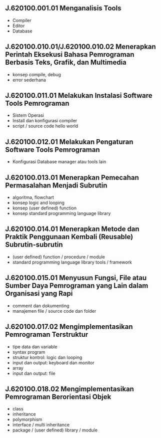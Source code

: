## J.620100.001.01 Menganalisis Tools
* Compiler
* Editor
* Database
## J.620100.010.01/J.620100.010.02 Menerapkan Perintah Eksekusi Bahasa Pemrograman Berbasis Teks, Grafik, dan Multimedia
* konsep compile, debug
* error sederhana
## J.620100.011.01 Melakukan Instalasi Software Tools Pemrograman
* Sistem Operasi
* Install dan konfigurasi compiler
* script / source code hello world
## J.620100.012.01 Melakukan Pengaturan Software Tools Pemrograman
* Konfigurasi Database manager atau tools lain
## J.620100.013.01 Menerapkan Pemecahan Permasalahan Menjadi Subrutin
* algoritma, flowchart
* konsep logic and looping
* konsep (user defined) function
* konsep standard programming language library
## J.620100.014.01 Menerapkan Metode dan Praktik Penggunaan Kembali (Reusable) Subrutin-subrutin
* (user defined) function / procedure / module
* standard programming language library tools / framework
## J.620100.015.01 Menyusun Fungsi, File atau Sumber Daya Pemrograman yang Lain dalam Organisasi yang Rapi
* comment dan dokumenting
* manajemen file / source code dan folder
## J.620100.017.02 Mengimplementasikan Pemrograman Terstruktur
* tipe data dan variable
* syntax program
* struktur kontrol: logic dan looping
* input dan output: keyboard dan monitor
* array
* input dan output: file
## J.620100.018.02 Mengimplementasikan Pemrograman Berorientasi Objek
* class
* inheritance
* polymorphism
* interface / multi inheritance
* package / (user defined) library / module
